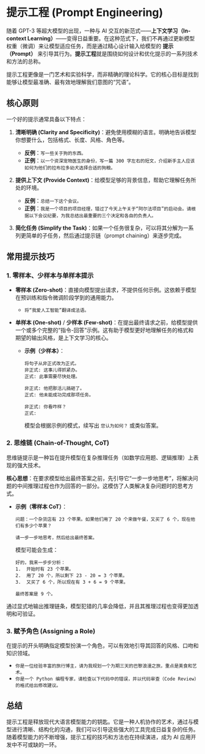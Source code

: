 # 提示工程 (Prompt Engineering)

随着 GPT-3 等超大模型的出现，一种与 AI 交互的新范式——**上下文学习（In-context Learning）**——变得日益重要。在这种范式下，我们不再通过更新模型权重（微调）来让模型适应任务，而是通过精心设计输入给模型的 **提示（Prompt）** 来引导其行为。**提示工程**就是围绕如何设计和优化提示的一系列技术和方法的总称。

提示工程更像是一门艺术和实验科学，而非精确的理论科学。它的核心目标是找到能够让模型最准确、最有效地理解我们意图的“咒语”。

## 核心原则

一个好的提示通常具备以下特点：

1.  **清晰明确 (Clarity and Specificity)**：避免使用模糊的语言。明确地告诉模型你想要什么，包括格式、长度、风格、角色等。
    -   **反例**：`写一些关于狗的东西。`
    -   **正例**：`以一个资深宠物医生的身份，写一篇 300 字左右的短文，介绍新手主人应该如何为他们的拉布拉多幼犬选择合适的狗粮。`

2.  **提供上下文 (Provide Context)**：给模型足够的背景信息，帮助它理解任务所处的环境。
    -   **反例**：`总结一下这个会议。`
    -   **正例**：`我是一个项目的项目经理，错过了今天上午关于“阿尔法项目”的启动会。请根据以下会议纪要，为我总结出最重要的三个决定和各自的负责人。`

3.  **简化任务 (Simplify the Task)**：如果一个任务很复杂，可以将其分解为一系列更简单的子任务，然后通过提示链（prompt chaining）来逐步完成。

## 常用提示技巧

### 1. 零样本、少样本与单样本提示

-   **零样本 (Zero-shot)**：直接向模型提出请求，不提供任何示例。这依赖于模型在预训练和指令微调阶段学到的通用能力。
    -   `将“我爱人工智能”翻译成法语。`

-   **单样本 (One-shot)** / **少样本 (Few-shot)**：在提出最终请求之前，给模型提供一个或多个完整的“指令-回答”示例。这有助于模型更好地理解任务的格式和期望的输出风格，是上下文学习的核心。
    -   **示例（少样本）**：
        ```
        将句子从非正式改为正式。
        非正式: 这事儿得抓紧办。
        正式: 此事需要尽快处理。

        非正式: 他把那活儿搞砸了。
        正式: 他未能成功完成那项任务。

        非正式: 你看咋样？
        正式:
        ```
        模型会根据示例的模式，续写出 `您认为如何？` 或类似答案。

### 2. 思维链 (Chain-of-Thought, CoT)

思维链提示是一种旨在提升模型在复杂推理任务（如数学应用题、逻辑推理）上表现的强大技术。

**核心思想**：在要求模型给出最终答案之前，先引导它“一步一步地思考”，将解决问题的中间推理过程也作为回答的一部分。这模仿了人类解决复杂问题时的思考方式。

-   **示例（零样本 CoT）**：
    ```
    问题：一个杂货店有 23 个苹果。如果他们用了 20 个来做午餐，又买了 6 个，现在他们有多少个苹果？

    请一步一步地思考，然后给出最终答案。
    ```
    模型可能会生成：
    ```
    好的，我来一步步分析：
    1.  开始时有 23 个苹果。
    2.  用了 20 个，所以剩下 23 - 20 = 3 个苹果。
    3.  又买了 6 个，所以现在有 3 + 6 = 9 个苹果。

    最终答案是 9 个。
    ```

通过显式地输出推理链条，模型犯错的几率会降低，并且其推理过程也变得更加透明和可验证。

### 3. 赋予角色 (Assigning a Role)

在提示的开头明确指定模型扮演一个角色，可以有效地引导其回答的风格、口吻和知识领域。

-   `你是一位经验丰富的旅行博主，请为我规划一个为期三天的巴黎浪漫之旅，重点是美食和艺术。`
-   `你是一个 Python 编程专家，请检查以下代码中的错误，并以代码审查（Code Review）的格式给出修改建议。`

## 总结

提示工程是释放现代大语言模型能力的钥匙。它是一种人机协作的艺术，通过与模型进行清晰、结构化的沟通，我们可以引导这些强大的工具完成日益复杂的任务。随着模型能力的不断增强，提示工程的技巧和方法也在持续演进，成为 AI 应用开发中不可或缺的一环。